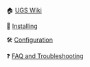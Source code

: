 :house: [UGS Wiki](Home)

:floppy_disk: [Installing](Installing)

:hammer_and_wrench: [Configuration](Configuration)

:question: [FAQ and Troubleshooting](Troubleshooting-Overview)